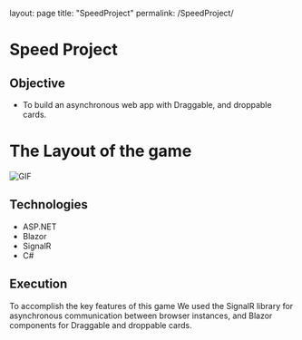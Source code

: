 layout: page
title: "SpeedProject"
permalink: /SpeedProject/

# Speed Project

## Objective
- To build an asynchronous web app with Draggable, and droppable cards.

# The Layout of the game
![GIF](speedgif2.gif)


## Technologies
- ASP.NET
- Blazor 
- SignalR
- C#

## Execution
To accomplish the key features of this game We used the SignalR library for asynchronous communication between browser instances, and Blazor components for Draggable and droppable cards.

